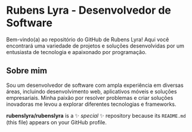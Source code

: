 # Rubens Lyra - Desenvolvedor de Software

Bem-vindo(a) ao repositório do GitHub de Rubens Lyra! Aqui você encontrará uma variedade de projetos e soluções desenvolvidas por um entusiasta de tecnologia e apaixonado por programação.

## Sobre mim

Sou um desenvolvedor de software com ampla experiência em diversas áreas, incluindo desenvolvimento web, aplicativos móveis e soluções empresariais. Minha paixão por resolver problemas e criar soluções inovadoras me levou a explorar diferentes tecnologias e frameworks.

**rubenslyra/rubenslyra** is a ✨ _special_ ✨ repository because its `README.md` (this file) appears on your GitHub profile.
<!--
**rubenslyra/rubenslyra** is a ✨ _special_ ✨ repository because its `README.md` (this file) appears on your GitHub profile.

Here are some ideas to get you started:

- 🔭 I’m currently working on ...
- 🌱 I’m currently learning ...
- 👯 I’m looking to collaborate on ...
- 🤔 I’m looking for help with ...
- 💬 Ask me about ...
- 📫 How to reach me: ...
- 😄 Pronouns: ...
- ⚡ Fun fact: ...
-->
